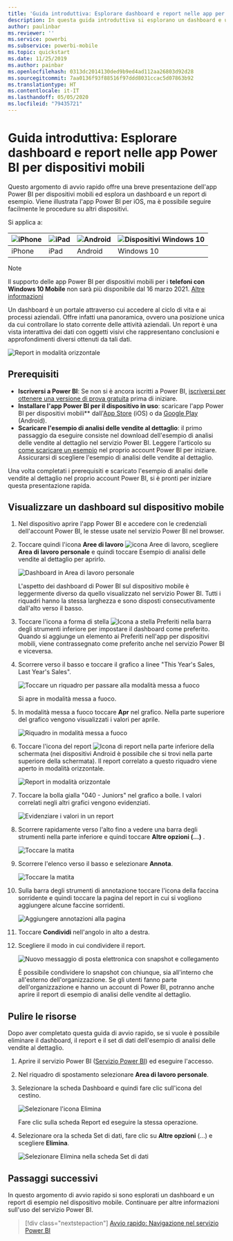 ```yaml
---
title: 'Guida introduttiva: Esplorare dashboard e report nelle app per dispositivi mobili'
description: In questa guida introduttiva si esplorano un dashboard e un report di esempio nelle app Power BI per dispositivi mobili.
author: paulinbar
ms.reviewer: ''
ms.service: powerbi
ms.subservice: powerbi-mobile
ms.topic: quickstart
ms.date: 11/25/2019
ms.author: painbar
ms.openlocfilehash: 0313dc2014130ded9b9ed4ad112aa26803d92d28
ms.sourcegitcommit: 7aa0136f93f88516f97ddd8031ccac5d07863b92
ms.translationtype: HT
ms.contentlocale: it-IT
ms.lasthandoff: 05/05/2020
ms.locfileid: "79435721"
---
```

# <a name="quickstart-explore-dashboards-and-reports-in-the-power-bi-mobile-apps"></a>Guida introduttiva: Esplorare dashboard e report nelle app Power BI per dispositivi mobili
Questo argomento di avvio rapido offre una breve presentazione dell'app Power BI per dispositivi mobili ed esplora un dashboard e un report di esempio. Viene illustrata l'app Power BI per iOS, ma è possibile seguire facilmente le procedure su altri dispositivi.

Si applica a:

| ![iPhone](./media/mobile-apps-quickstart-view-dashboard-report/iphone-logo-30-px.png) | ![iPad](./media/mobile-apps-quickstart-view-dashboard-report/ipad-logo-30-px.png) | ![Android](./media/mobile-apps-quickstart-view-dashboard-report/android-logo-30-px.png) | ![Dispositivi Windows 10](./media/mobile-apps-quickstart-view-dashboard-report/win-10-logo-30-px.png) |
|:--- |:--- |:--- |:--- |
| iPhone | iPad | Android | Windows 10 |

>[!NOTE]
>Il supporto delle app Power BI per dispositivi mobili per i **telefoni con Windows 10 Mobile** non sarà più disponibile dal 16 marzo 2021. [Altre informazioni](https://go.microsoft.com/fwlink/?linkid=2121400)

Un dashboard è un portale attraverso cui accedere al ciclo di vita e ai processi aziendali. Offre infatti una panoramica, ovvero una posizione unica da cui controllare lo stato corrente delle attività aziendali. Un report è una vista interattiva dei dati con oggetti visivi che rappresentano conclusioni e approfondimenti diversi ottenuti da tali dati. 

![Report in modalità orizzontale](././media/mobile-apps-quickstart-view-dashboard-report/power-bi-android-quickstart-report.png)

## <a name="prerequisites"></a>Prerequisiti

* **Iscriversi a Power BI**: Se non si è ancora iscritti a Power BI, [iscriversi per ottenere una versione di prova gratuita](https://app.powerbi.com/signupredirect?pbi_source=web) prima di iniziare.
* **Installare l'app Power BI per il dispositivo in uso**: scaricare l'app Power BI per dispositivi mobili** dall'[App Store](https://apps.apple.com/app/microsoft-power-bi/id929738808) (iOS) o da [Google Play](https://play.google.com/store/apps/details?id=com.microsoft.powerbim&amp;amp;clcid=0x409) (Android).
* **Scaricare l'esempio di analisi delle vendite al dettaglio**: il primo passaggio da eseguire consiste nel download dell'esempio di analisi delle vendite al dettaglio nel servizio Power BI. Leggere l'articolo su [come scaricare un esempio](./mobile-apps-download-samples.md) nel proprio account Power BI per iniziare. Assicurarsi di scegliere l'esempio di analisi delle vendite al dettaglio.

Una volta completati i prerequisiti e scaricato l'esempio di analisi delle vendite al dettaglio nel proprio account Power BI, si è pronti per iniziare questa presentazione rapida.

## <a name="view-a-dashboard-on-your-mobile-device"></a>Visualizzare un dashboard sul dispositivo mobile
1. Nel dispositivo aprire l'app Power BI e accedere con le credenziali dell'account Power BI, le stesse usate nel servizio Power BI nel browser.
 
1. Toccare quindi l'icona **Aree di lavoro** ![icona Aree di lavoro](./media/mobile-apps-quickstart-view-dashboard-report/power-bi-iphone-workspaces-button.png), scegliere **Area di lavoro personale** e quindi toccare Esempio di analisi delle vendite al dettaglio per aprirlo.

    ![Dashboard in Area di lavoro personale](./media/mobile-apps-quickstart-view-dashboard-report/power-bi-android-quickstart-dashboard.png)
   
    L'aspetto dei dashboard di Power BI sul dispositivo mobile è leggermente diverso da quello visualizzato nel servizio Power BI. Tutti i riquadri hanno la stessa larghezza e sono disposti consecutivamente dall'alto verso il basso.

5. Toccare l'icona a forma di stella ![Icona a stella Preferiti](./media/mobile-apps-quickstart-view-dashboard-report/power-bi-android-quickstart-favorite-icon.png) nella barra degli strumenti inferiore per impostare il dashboard come preferito. Quando si aggiunge un elemento ai Preferiti nell'app per dispositivi mobili, viene contrassegnato come preferito anche nel servizio Power BI e viceversa.

6. Scorrere verso il basso e toccare il grafico a linee "This Year's Sales, Last Year's Sales".

    ![Toccare un riquadro per passare alla modalità messa a fuoco](./media/mobile-apps-quickstart-view-dashboard-report/power-bi-android-quickstart-tap-tile-fave.png)

    Si apre in modalità messa a fuoco.

7. In modalità messa a fuoco toccare **Apr** nel grafico. Nella parte superiore del grafico vengono visualizzati i valori per aprile.

    ![Riquadro in modalità messa a fuoco](./media/mobile-apps-quickstart-view-dashboard-report/power-bi-android-quickstart-tile-focus.png)

8. Toccare l'icona del report ![Icona di report](./media/mobile-apps-quickstart-view-dashboard-report/power-bi-android-quickstart-report-icon.png) nella parte inferiore della schermata (nei dispositivi Android è possibile che si trovi nella parte superiore della schermata). Il report correlato a questo riquadro viene aperto in modalità orizzontale.

    ![Report in modalità orizzontale](././media/mobile-apps-quickstart-view-dashboard-report/power-bi-android-quickstart-report.png)

9. Toccare la bolla gialla "040 - Juniors" nel grafico a bolle. I valori correlati negli altri grafici vengono evidenziati. 

    ![Evidenziare i valori in un report](./media/mobile-apps-quickstart-view-dashboard-report/power-bi-android-quickstart-cross-highlight.png)

10. Scorrere rapidamente verso l'alto fino a vedere una barra degli strumenti nella parte inferiore e quindi toccare **Altre opzioni (...)** .

    ![Toccare la matita](./media/mobile-apps-quickstart-view-dashboard-report/power-bi-android-quickstart-tap-pencil.png)


11. Scorrere l'elenco verso il basso e selezionare **Annota**.

    ![Toccare la matita](./media/mobile-apps-quickstart-view-dashboard-report/power-bi-android-quickstart-tap-pencil2.png)

12. Sulla barra degli strumenti di annotazione toccare l'icona della faccina sorridente e quindi toccare la pagina del report in cui si vogliono aggiungere alcune faccine sorridenti.
 
    ![Aggiungere annotazioni alla pagina](./media/mobile-apps-quickstart-view-dashboard-report/power-bi-android-quickstart-annotate.png)

13. Toccare **Condividi** nell'angolo in alto a destra.

14. Scegliere il modo in cui condividere il report.  

    ![Nuovo messaggio di posta elettronica con snapshot e collegamento](./media/mobile-apps-quickstart-view-dashboard-report/power-bi-android-quickstart-send-snapshot.png)

    È possibile condividere lo snapshot con chiunque, sia all'interno che all'esterno dell'organizzazione. Se gli utenti fanno parte dell'organizzazione e hanno un account di Power BI, potranno anche aprire il report di esempio di analisi delle vendite al dettaglio.

## <a name="clean-up-resources"></a>Pulire le risorse

Dopo aver completato questa guida di avvio rapido, se si vuole è possibile eliminare il dashboard, il report e il set di dati dell'esempio di analisi delle vendite al dettaglio.

1. Aprire il servizio Power BI ([Servizio Power BI](https://app.powerbi.com)) ed eseguire l'accesso.

2. Nel riquadro di spostamento selezionare **Area di lavoro personale**.

3. Selezionare la scheda Dashboard e quindi fare clic sull'icona del cestino.

    ![Selezionare l'icona Elimina](./media/mobile-apps-quickstart-view-dashboard-report/power-bi-android-quickstart-delete-retail.png)

    Fare clic sulla scheda Report ed eseguire la stessa operazione.

4. Selezionare ora la scheda Set di dati, fare clic su **Altre opzioni** (...) e scegliere **Elimina**. 


    ![Selezionare Elimina nella scheda Set di dati](./media/mobile-apps-quickstart-view-dashboard-report/power-bi-android-quickstart-delete-retail-datasets.png)

## <a name="next-steps"></a>Passaggi successivi

In questo argomento di avvio rapido si sono esplorati un dashboard e un report di esempio nel dispositivo mobile. Continuare per altre informazioni sull'uso del servizio Power BI. 

> [!div class="nextstepaction"]
> [Avvio rapido: Navigazione nel servizio Power BI](../end-user-experience.md)

